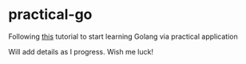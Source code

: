 # practical-go
Following [this](https://pythonprogramming.net/go/introduction-go-language-programming-tutorial/) tutorial to start learning Golang via practical application

Will add details as I progress. Wish me luck!
